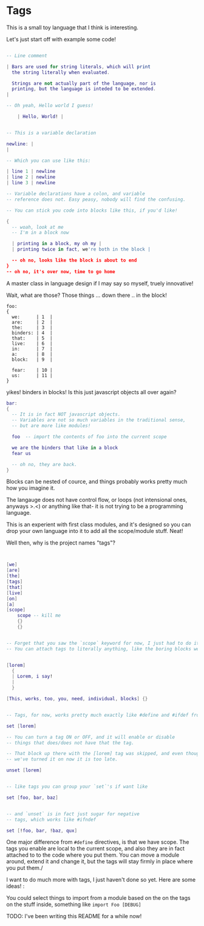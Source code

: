 # Tags

This is a small toy language that I think is interesting.


Let's just start off with example some code!


```lua

-- Line comment

| Bars are used for string literals, which will print
  the string literally when evaluated.

  Strings are not actually part of the language, nor is
  printing, but the language is inteded to be extended.
|

-- Oh yeah, Hello world I guess!

    | Hello, World! |


-- This is a variable declaration

newline: |
|

-- Which you can use like this:

| line 1 | newline
| line 2 | newline
| line 3 | newline

-- Variable declarations have a colon, and variable
-- reference does not. Easy peasy, nobody will find the confusing.

-- You can stick you code into blocks like this, if you'd like!
```
```lua
{
  -- woah, look at me
  -- I'm in a block now

  | printing in a block, my oh my |
  | printing twice in fact, we're both in the block |

  -- oh no, looks like the block is about to end
}
-- oh no, it's over now, time to go home
````


A master class in language design if I may say so myself, truely innovative!

Wait, what are those?
Those things ... down there .. in the block!

```
foo:
{
  we:      | 1  |
  are:     | 2  |
  the:     | 3  |
  binders: | 4  |
  that:    | 5  |
  live:    | 6  |
  in:      | 7  |
  a:       | 8  |
  block:   | 9  |

  fear:    | 10 |
  us:      | 11 |
}
```

yikes! binders in blocks!
Is this just javascript objects all over again?

```lua
bar:
{
  -- It is in fact NOT javascript objects.
  -- Variables are not so much variables in the traditional sense,
  -- but are more like modules!

  foo  -- import the contents of foo into the current scope

  we are the binders that like in a block
  fear us

  -- oh no, they are back.
}
```


Blocks can be nested of cource, and things
probably works pretty much how you imagine it.

The langauge does not have control flow,
or loops (not intensional ones, anyways >.<)
or anything like that- it is not trying to be
a programming language.

This is an experient with first class modules,
and it's designed so you can drop your own language
into it to add all the scope/module stuff. Neat!

Well then, why is the project names "tags"?

```lua


[we]
[are]
[the]
[tags]
[that]
[live]
[on]
[a]
[scope]
    scope -- kill me
    {}
    {}


-- Forget that you saw the `scope` keyword for now, I just had to do it for the joke.
-- You can attach tags to literally anything, like the boring blocks we saw before:


[lorem]
  {
  | Lorem, i say!
  |
  }

[This, works, too, you, need, individual, blocks] {}


-- Tags, for now, works pretty much exactly like #define and #ifdef from C.

set [lorem]

-- You can turn a tag ON or OFF, and it will enable or disable
-- things that does/does not have that the tag.

-- That block up there with the [lorem] tag was skipped, and even though
-- we've turned it on now it is too late.

unset [lorem]


-- like tags you can group your `set`'s if want like

set [foo, bar, baz]


-- and `unset` is in fact just sugar for negative
-- tags, which works like #ifndef

set [!foo, bar, !baz, qux]

```

One major difference from `#define` directives, is that we have scope.
The tags you enable are local to the current scope, and also
they are in fact attached to to the code where you put them.
You can move a module around, extend it and change it, but the tags
will stay firmly in place where you put them./


I want to do much more with tags, I just haven't done so yet.
Here are some ideas! :

You could select things to import from a module based on the
on the tags on the stuff inside, something like `import Foo [DEBUG]`


TODO: I've been writing this README for a while now!

